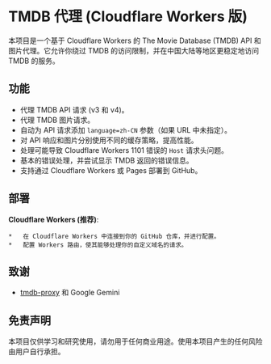 # TMDB 代理 (Cloudflare Workers 版)

本项目是一个基于 Cloudflare Workers 的 The Movie Database (TMDB) API 和图片代理。它允许你绕过 TMDB 的访问限制，并在中国大陆等地区更稳定地访问 TMDB 的服务。

## 功能

*   代理 TMDB API 请求 (v3 和 v4)。
*   代理 TMDB 图片请求。
*   自动为 API 请求添加 `language=zh-CN` 参数（如果 URL 中未指定）。
*   对 API 响应和图片分别使用不同的缓存策略，提高性能。
*   处理可能导致 Cloudflare Workers 1101 错误的 `Host` 请求头问题。
*   基本的错误处理，并尝试显示 TMDB 返回的错误信息。
*   支持通过 Cloudflare Workers 或 Pages 部署到 GitHub。

## 部署
  **Cloudflare Workers (推荐)**:

    *   在 Cloudflare Workers 中连接到你的 GitHub 仓库，并进行配置。
    *   配置 Workers 路由，使其能够处理你的自定义域名的请求。

## 致谢

*   [tmdb-proxy](https://github.com/imaliang/tmdb-proxy) 和 Google Gemini

## 免责声明

本项目仅供学习和研究使用，请勿用于任何商业用途。使用本项目产生的任何风险由用户自行承担。
